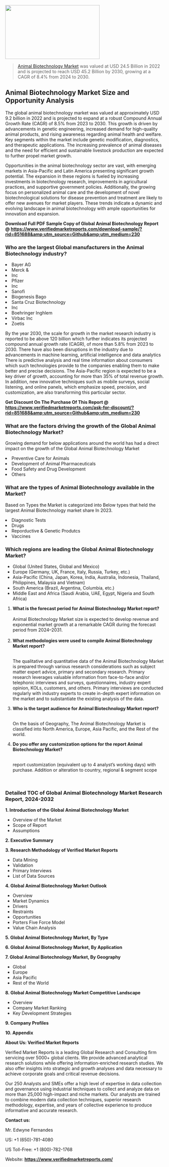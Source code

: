 <img src="https://ffe5etoiles.com/wp-content/uploads/2024/12/MST1-300x171.png" alt="" width="300" height="171" class="alignnone size-medium wp-image-20088" /><blockquote><p><p><a href="https://www.verifiedmarketreports.com/download-sample/?rid=851688&utm_source=Github&utm_medium=230" target="_blank">Animal Biotechnology Market</a> was valued at USD 24.5 Billion in 2022 and is projected to reach USD 45.2 Billion by 2030, growing at a CAGR of 8.4% from 2024 to 2030.</p></blockquote><p><h2>Animal Biotechnology Market Size and Opportunity Analysis</h2><p>The global animal biotechnology market was valued at approximately USD 9.2 billion in 2022 and is projected to expand at a robust Compound Annual Growth Rate (CAGR) of 8.5% from 2023 to 2030. This growth is driven by advancements in genetic engineering, increased demand for high-quality animal products, and rising awareness regarding animal health and welfare. Key segments within the market include genetic modification, diagnostics, and therapeutic applications. The increasing prevalence of animal diseases and the need for efficient and sustainable livestock production are expected to further propel market growth.</p><p>Opportunities in the animal biotechnology sector are vast, with emerging markets in Asia-Pacific and Latin America presenting significant growth potential. The expansion in these regions is fueled by increasing investments in biotechnology research, improvements in agricultural practices, and supportive government policies. Additionally, the growing focus on personalized animal care and the development of novel biotechnological solutions for disease prevention and treatment are likely to offer new avenues for market players. These trends indicate a dynamic and evolving landscape in animal biotechnology with ample opportunities for innovation and expansion.</p></p><p class=""><strong>Download Full PDF Sample Copy of Global Animal Biotechnology Report @ <a href="https://www.verifiedmarketreports.com/download-sample/?rid=851688&amp;utm_source=Github&amp;utm_medium=230" target="_blank">https://www.verifiedmarketreports.com/download-sample/?rid=851688&amp;utm_source=Github&amp;utm_medium=230</a></strong></p><h3 id="" class="">Who are the largest Global manufacturers in the Animal Biotechnology industry?</h3><p><li>Bayer AG</li><li> Merck &</li><li> Inc</li><li> Pfizer</li><li> Inc</li><li> Sanofi</li><li> Biogenesis Bago</li><li> Santa Cruz Biotechnology</li><li> Inc</li><li> Boehringer Inghlem</li><li> Virbac Inc</li><li> Zoetis</li></p><div class=""><div class="" dir="" data-message-author-role="" data-message-id="" data-message-model-slug=""><div class=""><div class=""><div class=""><div class="" dir="" data-message-author-role="" data-message-id="" data-message-model-slug=""><div class=""><div class=""><p>By the year 2030, the scale for growth in the market research industry is reported to be above 120 billion which further indicates its projected compound annual growth rate (CAGR), of more than 5.8% from 2023 to 2030. There have also been disruptions in the industry due to advancements in machine learning, artificial intelligence and data analytics There is predictive analysis and real time information about consumers which such technologies provide to the companies enabling them to make better and precise decisions. The Asia-Pacific region is expected to be a key driver of growth, accounting for more than 35% of total revenue growth. In addition, new innovative techniques such as mobile surveys, social listening, and online panels, which emphasize speed, precision, and customization, are also transforming this particular sector.</p><p><strong>Get Discount On The Purchase Of This Report @&nbsp; <a href="https://www.verifiedmarketreports.com/ask-for-discount/?rid=851688&amp;utm_source=Github&amp;utm_medium=230" target="_blank">https://www.verifiedmarketreports.com/ask-for-discount/?rid=851688&amp;utm_source=Github&amp;utm_medium=230</a></strong></p></div></div></div></div></div></div></div></div><h3 id="" class="">What are the factors driving the growth of the Global Animal Biotechnology Market?</h3><p id="" class="">Growing demand for below applications around the world has had a direct impact on the growth of the Global Animal Biotechnology Market</p><p id="" class=""><li>Preventive Care for Animals</li><li> Development of Animal Pharmaceuticals</li><li> Food Safety and Drug Development</li><li> Others</li></p><h3 id="" class="">What are the types of Animal Biotechnology available in the Market?</h3><p id="" class="">Based on Types the Market is categorized into Below types that held the largest Animal Biotechnology market share In 2023.</p><p id="" class=""><li>Diagnostic Tests</li><li> Drugs</li><li> Reporductive & Genetic Produtcs</li><li> Vaccines</li></p><h3 id="" class="">Which regions are leading the Global Animal Biotechnology Market?</h3><ul><li>Global (United States, Global and Mexico)</li><li>Europe (Germany, UK, France, Italy, Russia, Turkey, etc.)</li><li>Asia-Pacific (China, Japan, Korea, India, Australia, Indonesia, Thailand, Philippines, Malaysia and Vietnam)</li><li>South America (Brazil, Argentina, Columbia, etc.)</li><li>Middle East and Africa (Saudi Arabia, UAE, Egypt, Nigeria and South Africa)</li></ul><p><ol><li><strong>What is the forecast period for Animal Biotechnology Market report?<br /></strong><br /><span data-sheets-root="1" data-sheets-value="{&quot;1&quot;:2,&quot;2&quot;:&quot;XXXX size is expected to develop revenue and exponential market growth at a remarkable CAGR during the forecast period from 2024&ndash;2030.&quot;}" data-sheets-userformat="{&quot;2&quot;:12674,&quot;4&quot;:{&quot;1&quot;:2,&quot;2&quot;:16776960},&quot;10&quot;:2,&quot;11&quot;:0,&quot;15&quot;:&quot;Arial&quot;,&quot;16&quot;:12}">Animal Biotechnology Market size is expected to develop revenue and exponential market growth at a remarkable CAGR during the forecast period from 2024&ndash;2031.</span><br /><br /></li><li><strong>What methodologies were used to compile Animal Biotechnology Market report?<br /><br /></strong><p>The qualitative and quantitative data of the&nbsp;Animal Biotechnology Market is prepared through various research considerations such as subject matter expert advice, primary and secondary research. Primary research leverages valuable information from face-to-face and/or telephonic interviews and surveys, questionnaires, industry expert opinion, KOLs, customers, and others. Primary interviews are conducted regularly with industry experts to create in-depth expert information on the market and to substantiate the existing analysis of the data.&nbsp;</p></li><li><strong>Who is the target audience for Animal Biotechnology Market report?<br /><br /></strong><p>On the basis of Geography, The&nbsp;Animal Biotechnology Market is classified into North America, Europe, Asia Pacific, and the Rest of the world.</p></li><li><strong>Do you offer any customization options for the report Animal Biotechnology Market?<br /><br /></strong><p>report customization (equivalent up to 4 analyst&rsquo;s working days) with purchase. Addition or alteration to country, regional &amp; segment scope</p><p>&nbsp;</p></li></ol></p><h3 id="" class="">Detailed TOC of Global Animal Biotechnology Market Research Report, 2024-2032</h3><p id="" class=""><strong>1. Introduction of the Global Animal Biotechnology Market</strong></p><ul><li>Overview of the Market</li><li>Scope of Report</li><li>Assumptions</li></ul><p id="" class=""><strong>2. Executive Summary</strong></p><p id="" class=""><strong>3. Research Methodology of&nbsp;Verified Market Reports</strong></p><ul><li>Data Mining</li><li>Validation</li><li>Primary Interviews</li><li>List of Data Sources</li></ul><p id="" class=""><strong>4. Global Animal Biotechnology Market Outlook</strong></p><ul><li>Overview</li><li>Market Dynamics</li><li>Drivers</li><li>Restraints</li><li>Opportunities</li><li>Porters Five Force Model</li><li>Value Chain Analysis</li></ul><p id="" class=""><strong>5. Global Animal Biotechnology Market, By&nbsp;Type</strong></p><p id="" class=""><strong>6. Global Animal Biotechnology Market, By Application</strong></p><p id="" class=""><strong>7. Global Animal Biotechnology Market, By Geography</strong></p><ul><li>Global</li><li>Europe</li><li>Asia Pacific</li><li>Rest of the World</li></ul><p id="" class=""><strong>8. Global Animal Biotechnology Market Competitive Landscape</strong></p><ul><li>Overview</li><li>Company Market Ranking</li><li>Key Development Strategies</li></ul><p id="" class=""><strong>9. Company Profiles</strong></p><p id="" class=""><strong>10. Appendix</strong></p><p id="" class=""><strong>About Us: Verified Market Reports</strong></p><p id="" class="">Verified Market Reports is a leading Global Research and Consulting firm servicing over 5000+ global clients. We provide advanced analytical research solutions while offering information-enriched research studies. We also offer insights into strategic and growth analyses and data necessary to achieve corporate goals and critical revenue decisions.</p><p id="" class="">Our 250 Analysts and SMEs offer a high level of expertise in data collection and governance using industrial techniques to collect and analyze data on more than 25,000 high-impact and niche markets. Our analysts are trained to combine modern data collection techniques, superior research methodology, expertise, and years of collective experience to produce informative and accurate research.</p><p id="" class=""><strong>Contact us:</strong></p><p id="" class="">Mr. Edwyne Fernandes</p><p id="" class="">US: +1 (650)-781-4080</p><p id="" class="">US Toll-Free: +1 (800)-782-1768</p><p id="" class="">Website: <a target="" data-test-app-aware-link=""><strong>https://www.verifiedmarketreports.com/</strong></a></p>
